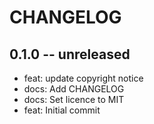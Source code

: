 # CHANGELOG

## 0.1.0 -- unreleased

- feat: update copyright notice
- docs: Add CHANGELOG
- docs: Set licence to MIT
- feat: Initial commit
